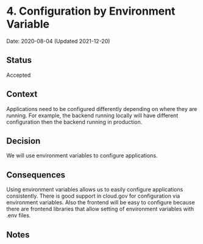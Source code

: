 # 4. Configuration by Environment Variable
Date: 2020-08-04 (Updated 2021-12-20)

## Status

Accepted

## Context

Applications need to be configured differently depending on where they are running. For example, the backend running locally will have different configuration then the backend running in production.

## Decision

We will use environment variables to configure applications.

## Consequences

Using environment variables allows us to easily configure applications consistently. There is good support in cloud.gov for configuration via environment variables. Also the frontend will be easy to configure because there are frontend libraries that allow setting of environment variables with .env files.

## Notes
